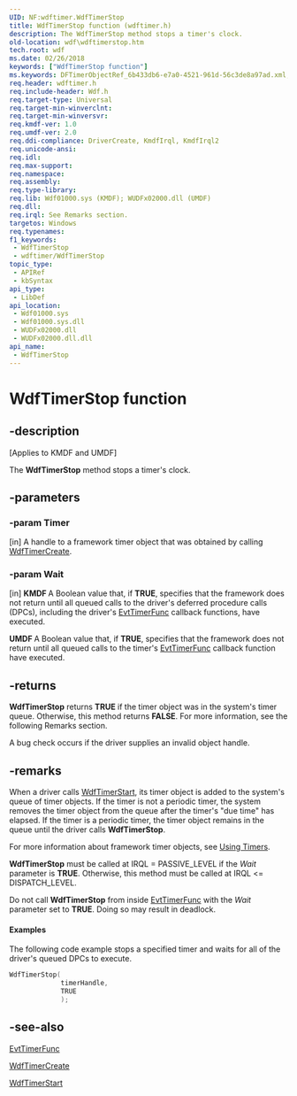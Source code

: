 ```yaml
---
UID: NF:wdftimer.WdfTimerStop
title: WdfTimerStop function (wdftimer.h)
description: The WdfTimerStop method stops a timer's clock.
old-location: wdf\wdftimerstop.htm
tech.root: wdf
ms.date: 02/26/2018
keywords: ["WdfTimerStop function"]
ms.keywords: DFTimerObjectRef_6b433db6-e7a0-4521-961d-56c3de8a97ad.xml, WdfTimerStop, WdfTimerStop method, kmdf.wdftimerstop, wdf.wdftimerstop, wdftimer/WdfTimerStop
req.header: wdftimer.h
req.include-header: Wdf.h
req.target-type: Universal
req.target-min-winverclnt: 
req.target-min-winversvr: 
req.kmdf-ver: 1.0
req.umdf-ver: 2.0
req.ddi-compliance: DriverCreate, KmdfIrql, KmdfIrql2
req.unicode-ansi: 
req.idl: 
req.max-support: 
req.namespace: 
req.assembly: 
req.type-library: 
req.lib: Wdf01000.sys (KMDF); WUDFx02000.dll (UMDF)
req.dll: 
req.irql: See Remarks section.
targetos: Windows
req.typenames: 
f1_keywords:
 - WdfTimerStop
 - wdftimer/WdfTimerStop
topic_type:
 - APIRef
 - kbSyntax
api_type:
 - LibDef
api_location:
 - Wdf01000.sys
 - Wdf01000.sys.dll
 - WUDFx02000.dll
 - WUDFx02000.dll.dll
api_name:
 - WdfTimerStop
---
```


# WdfTimerStop function


## -description

<p class="CCE_Message">[Applies to KMDF and UMDF]</p>

The <b>WdfTimerStop</b> method stops a timer's clock.

## -parameters

### -param Timer 

[in]
A handle to a framework timer object that was obtained by calling <a href="/windows-hardware/drivers/ddi/wdftimer/nf-wdftimer-wdftimercreate">WdfTimerCreate</a>.

### -param Wait 

[in]
<b>KMDF </b>A Boolean value that, if <b>TRUE</b>, specifies that the framework does not return until all queued calls to the driver's deferred procedure calls (DPCs), including the driver's <a href="/windows-hardware/drivers/ddi/wdftimer/nc-wdftimer-evt_wdf_timer">EvtTimerFunc</a> callback functions, have executed. 

<b>UMDF </b>A Boolean value that, if <b>TRUE</b>, specifies that the framework does not return until all queued calls to the timer's <a href="/windows-hardware/drivers/ddi/wdftimer/nc-wdftimer-evt_wdf_timer">EvtTimerFunc</a> callback function have executed.

## -returns

<b>WdfTimerStop</b> returns <b>TRUE</b> if the timer object was in the system's timer queue. Otherwise, this method returns <b>FALSE</b>. For more information, see the following Remarks section. 

A bug check occurs if the driver supplies an invalid object handle.

## -remarks

When a driver calls <a href="/windows-hardware/drivers/ddi/wdftimer/nf-wdftimer-wdftimerstart">WdfTimerStart</a>, its timer object is added to the system's queue of timer objects. If the timer is not a periodic timer, the system removes the timer object from the queue after the timer's "due time" has elapsed. If the timer is a periodic timer, the timer object remains in the queue until the driver calls <b>WdfTimerStop</b>. 

For more information about framework timer objects, see <a href="/windows-hardware/drivers/wdf/using-timers">Using Timers</a>.

<b>WdfTimerStop</b> must be called at IRQL = PASSIVE_LEVEL if the <i>Wait</i> parameter is <b>TRUE</b>. Otherwise, this method must be called at IRQL <= DISPATCH_LEVEL.



Do not call <b>WdfTimerStop</b> from inside <a href="/windows-hardware/drivers/ddi/wdftimer/nc-wdftimer-evt_wdf_timer">EvtTimerFunc</a> with the <i>Wait</i> parameter set to <b>TRUE</b>.  Doing so may result in deadlock.


#### Examples

The following code example stops a specified timer and waits for all of the driver's queued DPCs to execute.

```cpp
WdfTimerStop(
             timerHandle,
             TRUE
             );
```

## -see-also

<a href="/windows-hardware/drivers/ddi/wdftimer/nc-wdftimer-evt_wdf_timer">EvtTimerFunc</a>



<a href="/windows-hardware/drivers/ddi/wdftimer/nf-wdftimer-wdftimercreate">WdfTimerCreate</a>



<a href="/windows-hardware/drivers/ddi/wdftimer/nf-wdftimer-wdftimerstart">WdfTimerStart</a>
